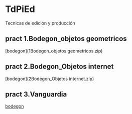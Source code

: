 # TdPiEd
Tecnicas de edición y producción
## pract 1.Bodegon_objetos geometricos
[bodegon](1Bodegon_objetos geometricos.zip)
## pract 2.Bodegon_Objetos internet
[bodegon](2Bodegon_Objetos internet.zip)
## pract 3.Vanguardia
[bodegon](3Vanguardia.zip)
